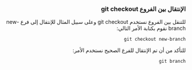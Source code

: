 


### <div dir=rtl> الإنتقال بين الفروع git checkout <dir>

<div dir=rtl>
للتنقل بين الفروع نستخدم git checkout وعلى سبيل المثال للإنتقال إلى فرع new-branch نقوم بكتابة الأمر التالي:

``
git checkout new-branch
``

للتأكد من أن تم الإنتقال للفرع الصحيح نستخدم الأمر:

``
git branch
``
<div>

